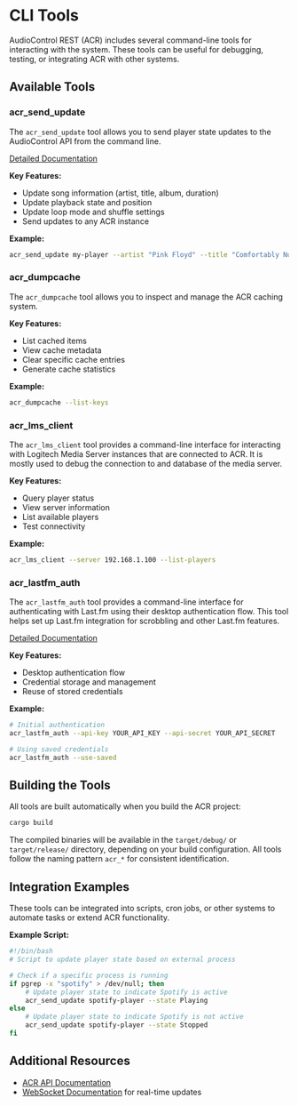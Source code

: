 # CLI Tools

AudioControl REST (ACR) includes several command-line tools for interacting with the system. These tools can be useful for debugging, testing, or integrating ACR with other systems.

## Available Tools

### acr_send_update

The `acr_send_update` tool allows you to send player state updates to the AudioControl API from the command line.

[Detailed Documentation](acr_send_update.md)

**Key Features:**
- Update song information (artist, title, album, duration)
- Update playback state and position
- Update loop mode and shuffle settings
- Send updates to any ACR instance

**Example:**
```bash
acr_send_update my-player --artist "Pink Floyd" --title "Comfortably Numb" --state Playing
```

### acr_dumpcache

The `acr_dumpcache` tool allows you to inspect and manage the ACR caching system.

**Key Features:**
- List cached items
- View cache metadata
- Clear specific cache entries
- Generate cache statistics

**Example:**
```bash
acr_dumpcache --list-keys
```

### acr_lms_client

The `acr_lms_client` tool provides a command-line interface for interacting with Logitech Media Server instances that are connected to ACR. It is mostly used to debug the connection to and database of the media server.

**Key Features:**
- Query player status
- View server information
- List available players
- Test connectivity

**Example:**
```bash
acr_lms_client --server 192.168.1.100 --list-players
```

### acr_lastfm_auth

The `acr_lastfm_auth` tool provides a command-line interface for authenticating with Last.fm using their desktop authentication flow. This tool helps set up Last.fm integration for scrobbling and other Last.fm features.

[Detailed Documentation](acr_lastfm_auth.md)

**Key Features:**
- Desktop authentication flow
- Credential storage and management
- Reuse of stored credentials

**Example:**
```bash
# Initial authentication
acr_lastfm_auth --api-key YOUR_API_KEY --api-secret YOUR_API_SECRET

# Using saved credentials
acr_lastfm_auth --use-saved
```

## Building the Tools

All tools are built automatically when you build the ACR project:

```bash
cargo build
```

The compiled binaries will be available in the `target/debug/` or `target/release/` directory, depending on your build configuration. All tools follow the naming pattern `acr_*` for consistent identification.

## Integration Examples

These tools can be integrated into scripts, cron jobs, or other systems to automate tasks or extend ACR functionality.

**Example Script:**
```bash
#!/bin/bash
# Script to update player state based on external process

# Check if a specific process is running
if pgrep -x "spotify" > /dev/null; then
    # Update player state to indicate Spotify is active
    acr_send_update spotify-player --state Playing
else
    # Update player state to indicate Spotify is not active
    acr_send_update spotify-player --state Stopped
fi
```

## Additional Resources

- [ACR API Documentation](api.md)
- [WebSocket Documentation](websocket.md) for real-time updates
